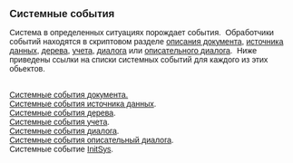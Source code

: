 ﻿<html>
<head>
<title>Скриптовые стандартные процедуры</title>
</head>

<body>

<p><font face="Arial" size="4"><strong>Системные события</strong></font></p>

<p><font face="Arial">Система в определенных ситуациях порождает 
события.&nbsp; Обработчики событий находятся в скриптовом разделе <a
href="Defs/doc.html">описания документа</a>, <a href="Defs/Data.html">источника 
данных</a>, <a href="Defs/Tree.html">дерева</a>, <a href="Defs/Accounting.html">
учета</a>,
<a href="Functions/Asustpar.html">диалога</a>
или <a href="Defs/Dialog.html">описательного диалога</a>.&nbsp; Ниже приведены 
ссылки на списки системных событий для каждого из этих обьектов.
<br>
&nbsp;</font></p>
<p><font face="Arial"><a href="ScriptProcs/DocEvents.html">Системные 
события документа.</a><br>
<a href="ScriptProcs/DataEvents.html">Системные события источника данных</a>.<br>
<a href="ScriptProcs/TreeEvents.html">Системные события дерева</a>.<br>
<a href="ScriptProcs/AccountingEvents.html">Системные события учета</a>.<br>
<a href="ScriptProcs/DialogEvents.html">Системные события диалога</a>.<br>
<a href="ScriptProcs/Dialog2Events.html">Системные события описательный диалога</a>.<br>
Системные событие </font><font face="Arial"><a href="ScriptProcs/InitSys.html">
InitSys</a>.</font></p>
<p>&nbsp;</p>
<p>&nbsp;</p>
</body>
</html>
